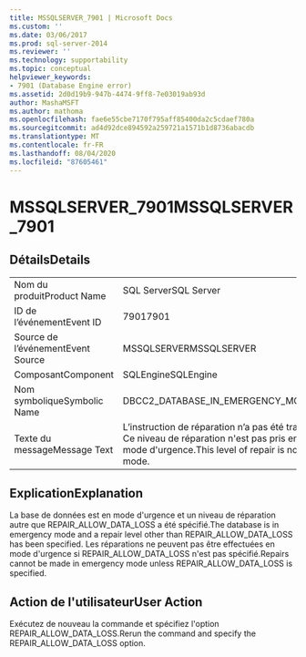 ```yaml
---
title: MSSQLSERVER_7901 | Microsoft Docs
ms.custom: ''
ms.date: 03/06/2017
ms.prod: sql-server-2014
ms.reviewer: ''
ms.technology: supportability
ms.topic: conceptual
helpviewer_keywords:
- 7901 (Database Engine error)
ms.assetid: 2d0d19b9-947b-4474-9ff8-7e03019ab93d
author: MashaMSFT
ms.author: mathoma
ms.openlocfilehash: fae6e55cbe7170f795aff85400da2c5cdaef780a
ms.sourcegitcommit: ad4d92dce894592a259721a1571b1d8736abacdb
ms.translationtype: MT
ms.contentlocale: fr-FR
ms.lasthandoff: 08/04/2020
ms.locfileid: "87605461"
---
```

# <a name="mssqlserver_7901"></a><span data-ttu-id="98b4a-102">MSSQLSERVER_7901</span><span class="sxs-lookup"><span data-stu-id="98b4a-102">MSSQLSERVER_7901</span></span>
    
## <a name="details"></a><span data-ttu-id="98b4a-103">Détails</span><span class="sxs-lookup"><span data-stu-id="98b4a-103">Details</span></span>  
  
|||  
|-|-|  
|<span data-ttu-id="98b4a-104">Nom du produit</span><span class="sxs-lookup"><span data-stu-id="98b4a-104">Product Name</span></span>|<span data-ttu-id="98b4a-105">SQL Server</span><span class="sxs-lookup"><span data-stu-id="98b4a-105">SQL Server</span></span>|  
|<span data-ttu-id="98b4a-106">ID de l’événement</span><span class="sxs-lookup"><span data-stu-id="98b4a-106">Event ID</span></span>|<span data-ttu-id="98b4a-107">7901</span><span class="sxs-lookup"><span data-stu-id="98b4a-107">7901</span></span>|  
|<span data-ttu-id="98b4a-108">Source de l’événement</span><span class="sxs-lookup"><span data-stu-id="98b4a-108">Event Source</span></span>|<span data-ttu-id="98b4a-109">MSSQLSERVER</span><span class="sxs-lookup"><span data-stu-id="98b4a-109">MSSQLSERVER</span></span>|  
|<span data-ttu-id="98b4a-110">Composant</span><span class="sxs-lookup"><span data-stu-id="98b4a-110">Component</span></span>|<span data-ttu-id="98b4a-111">SQLEngine</span><span class="sxs-lookup"><span data-stu-id="98b4a-111">SQLEngine</span></span>|  
|<span data-ttu-id="98b4a-112">Nom symbolique</span><span class="sxs-lookup"><span data-stu-id="98b4a-112">Symbolic Name</span></span>|<span data-ttu-id="98b4a-113">DBCC2_DATABASE_IN_EMERGENCY_MODE</span><span class="sxs-lookup"><span data-stu-id="98b4a-113">DBCC2_DATABASE_IN_EMERGENCY_MODE</span></span>|  
|<span data-ttu-id="98b4a-114">Texte du message</span><span class="sxs-lookup"><span data-stu-id="98b4a-114">Message Text</span></span>|<span data-ttu-id="98b4a-115">L’instruction de réparation n’a pas été traitée.</span><span class="sxs-lookup"><span data-stu-id="98b4a-115">The repair statement was not processed.</span></span> <span data-ttu-id="98b4a-116">Ce niveau de réparation n'est pas pris en charge lorsque la base de données est en mode d'urgence.</span><span class="sxs-lookup"><span data-stu-id="98b4a-116">This level of repair is not supported when the database is in emergency mode.</span></span>|  
  
## <a name="explanation"></a><span data-ttu-id="98b4a-117">Explication</span><span class="sxs-lookup"><span data-stu-id="98b4a-117">Explanation</span></span>  
 <span data-ttu-id="98b4a-118">La base de données est en mode d'urgence et un niveau de réparation autre que REPAIR_ALLOW_DATA_LOSS a été spécifié.</span><span class="sxs-lookup"><span data-stu-id="98b4a-118">The database is in emergency mode and a repair level other than REPAIR_ALLOW_DATA_LOSS has been specified.</span></span> <span data-ttu-id="98b4a-119">Les réparations ne peuvent pas être effectuées en mode d'urgence si REPAIR_ALLOW_DATA_LOSS n'est pas spécifié.</span><span class="sxs-lookup"><span data-stu-id="98b4a-119">Repairs cannot be made in emergency mode unless REPAIR_ALLOW_DATA_LOSS is specified.</span></span>  
  
## <a name="user-action"></a><span data-ttu-id="98b4a-120">Action de l'utilisateur</span><span class="sxs-lookup"><span data-stu-id="98b4a-120">User Action</span></span>  
 <span data-ttu-id="98b4a-121">Exécutez de nouveau la commande et spécifiez l'option REPAIR_ALLOW_DATA_LOSS.</span><span class="sxs-lookup"><span data-stu-id="98b4a-121">Rerun the command and specify the REPAIR_ALLOW_DATA_LOSS option.</span></span>  
  
  
